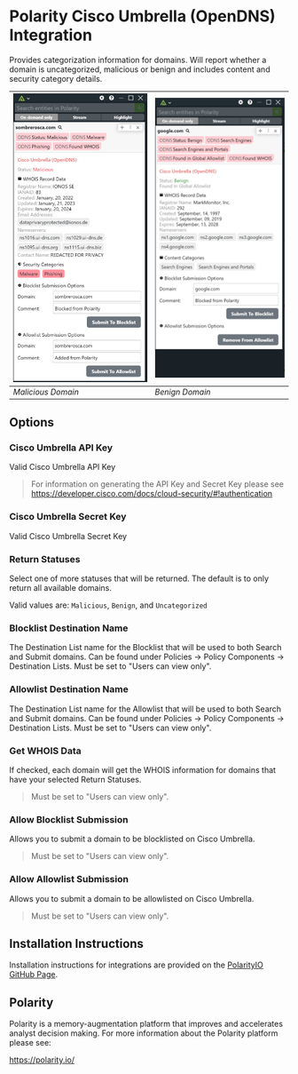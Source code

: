 # Polarity Cisco Umbrella (OpenDNS) Integration

Provides categorization information for domains. Will report whether a domain is uncategorized, malicious or benign and includes content and security category details.

| ![image](images/malicious.png) | ![image](images/benign.png) |
|--------------------------------|-----------------------------|
| _Malicious Domain_             | _Benign Domain_             |

## Options
### Cisco Umbrella API Key
Valid Cisco Umbrella API Key

> For information on generating the API Key and Secret Key please see https://developer.cisco.com/docs/cloud-security/#!authentication

### Cisco Umbrella Secret Key
Valid Cisco Umbrella Secret Key

### Return Statuses
Select one of more statuses that will be returned. The default is to only return all available domains.

Valid values are: `Malicious`, `Benign`, and `Uncategorized`

### Blocklist Destination Name
The Destination List name for the Blocklist that will be used to both Search and Submit domains. Can be found under Policies -> Policy Components -> Destination Lists. Must be set to \"Users can view only\".

### Allowlist Destination Name
The Destination List name for the Allowlist that will be used to both Search and Submit domains. Can be found under Policies -> Policy Components -> Destination Lists. Must be set to \"Users can view only\".

### Get WHOIS Data

If checked, each domain will get the WHOIS information for domains that have your selected Return Statuses.

> Must be set to "Users can view only".

### Allow Blocklist Submission

Allows you to submit a domain to be blocklisted on Cisco Umbrella.

> Must be set to "Users can view only".

### Allow Allowlist Submission

Allows you to submit a domain to be allowlisted on Cisco Umbrella.

> Must be set to "Users can view only".

## Installation Instructions

Installation instructions for integrations are provided on the [PolarityIO GitHub Page](https://polarityio.github.io/).

## Polarity

Polarity is a memory-augmentation platform that improves and accelerates analyst decision making. For more information about the Polarity platform please see:

https://polarity.io/
